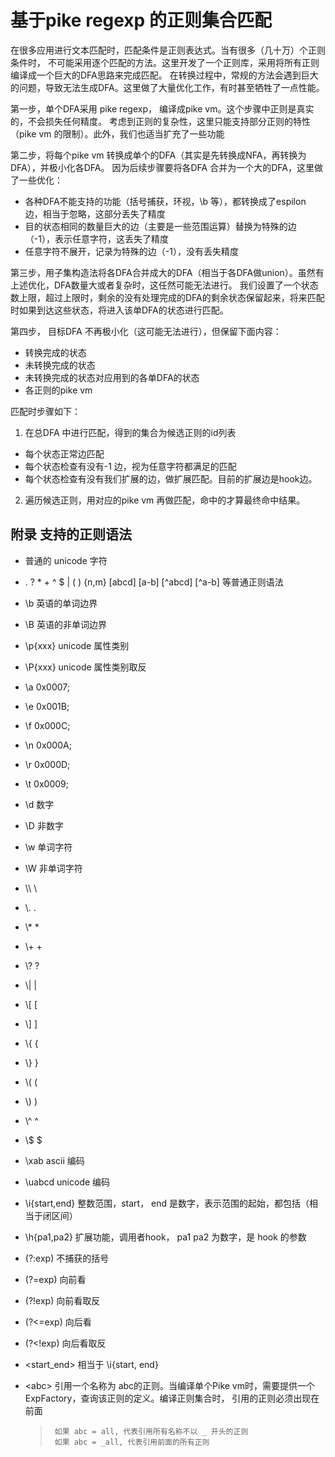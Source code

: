 # 基于pike regexp 的正则集合匹配

在很多应用进行文本匹配时，匹配条件是正则表达式。当有很多（几十万）个正则条件时，
不可能采用逐个匹配的方法。这里开发了一个正则库，采用将所有正则编译成一个巨大的DFA思路来完成匹配。
在转换过程中，常规的方法会遇到巨大的问题，导致无法生成DFA。这里做了大量优化工作，有时甚至牺牲了一点性能。

第一步，单个DFA采用 pike regexp， 编译成pike vm。这个步骤中正则是真实的，不会损失任何精度。
考虑到正则的复杂性，这里只能支持部分正则的特性（pike vm 的限制）。此外，我们也适当扩充了一些功能

第二步，将每个pike vm 转换成单个的DFA（其实是先转换成NFA，再转换为DFA），并极小化各DFA。
因为后续步骤要将各DFA 合并为一个大的DFA，这里做了一些优化：

+ 各种DFA不能支持的功能（括号捕获，环视，\b 等），都转换成了espilon 边，相当于忽略，这部分丢失了精度
+ 目的状态相同的数量巨大的边（主要是一些范围运算）替换为特殊的边（-1），表示任意字符，这丢失了精度
+ 任意字符不展开，记录为特殊的边（-1），没有丢失精度

第三步，用子集构造法将各DFA合并成大的DFA（相当于各DFA做union）。虽然有上述优化，DFA数量大或者复杂时，这任然可能无法进行。
我们设置了一个状态数上限，超过上限时，剩余的没有处理完成的DFA的剩余状态保留起来，将来匹配时如果到达这些状态，将进入该单DFA的状态进行匹配。

第四步， 目标DFA 不再极小化（这可能无法进行），但保留下面内容：
+ 转换完成的状态
+ 未转换完成的状态
+ 未转换完成的状态对应用到的各单DFA的状态
+ 各正则的pike vm

匹配时步骤如下：
1. 在总DFA 中进行匹配，得到的集合为候选正则的id列表
+ 每个状态正常边匹配
+ 每个状态检查有没有-1 边，视为任意字符都满足的匹配
+ 每个状态检查有没有我们扩展的边，做扩展匹配。目前的扩展边是hook边。

2. 遍历候选正则，用对应的pike vm 再做匹配，命中的才算最终命中结果。

## 附录 支持的正则语法
* 普通的 unicode 字符
* . ? * + ^ $ | ( ) {n,m} [abcd] [a-b] [^abcd] [^a-b] 等普通正则语法
*  \b  英语的单词边界
*  \B  英语的非单词边界
*  \p{xxx}  unicode 属性类别
*  \P{xxx}  unicode 属性类别取反
*  \a 0x0007;
*  \e 0x001B;
*  \f 0x000C;
*  \n 0x000A;
*  \r 0x000D;
*  \t 0x0009;
*  \d 数字
*  \D 非数字
*  \w 单词字符
*  \W 非单词字符   
*  \\\\  \\
*  \\.  .
*  \\* *
*  \\+ +
*  \\? ?
*  \\| |
*  \\[ [
*  \\] ]
* \\{ {
* \\} }
* \\( (
* \\) )
* \\^ ^
* \\$ $
* \xab  ascii 编码
* \uabcd unicode 编码
*  \i{start,end} 整数范围，start， end 是数字，表示范围的起始，都包括（相当于闭区间）
*  \h{pa1,pa2}  扩展功能，调用者hook， pa1  pa2 为数字，是 hook 的参数
*  (?:exp)  不捕获的括号
*  (?=exp) 向前看
*  (?!exp) 向前看取反
*  (?<=exp) 向后看
*  (?<!exp) 向后看取反
* <start_end> 相当于 \i{start, end}
* \<abc\>  引用一个名称为 abc的正则。当编译单个Pike vm时，需要提供一个ExpFactory，查询该正则的定义。编译正则集合时， 引用的正则必须出现在前面
  
    >      如果 abc = all, 代表引用所有名称不以 _ 开头的正则
    >      如果 abc = _all, 代表引用前面的所有正则